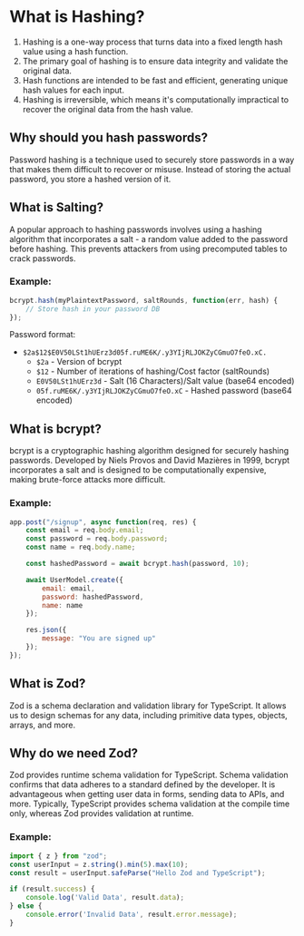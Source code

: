 # What is Hashing?

1. Hashing is a one-way process that turns data into a fixed length hash value using a hash function.
2. The primary goal of hashing is to ensure data integrity and validate the original data.
3. Hash functions are intended to be fast and efficient, generating unique hash values for each input.
4. Hashing is irreversible, which means it's computationally impractical to recover the original data from the hash value.

## Why should you hash passwords?

Password hashing is a technique used to securely store passwords in a way that makes them difficult to recover or misuse. Instead of storing the actual password, you store a hashed version of it.

## What is Salting?

A popular approach to hashing passwords involves using a hashing algorithm that incorporates a salt - a random value added to the password before hashing. This prevents attackers from using precomputed tables to crack passwords.

### Example:
```javascript
bcrypt.hash(myPlaintextPassword, saltRounds, function(err, hash) {
    // Store hash in your password DB
});
```

Password format:
- `$2a$12$E0V50LSt1hUErz3d05f.ruME6K/.y3YIjRLJOKZyCGmuO7feO.xC.`
  - `$2a` - Version of bcrypt
  - `$12` - Number of iterations of hashing/Cost factor (saltRounds)
  - `E0V50LSt1hUErz3d` - Salt (16 Characters)/Salt value (base64 encoded)
  - `05f.ruME6K/.y3YIjRLJOKZyCGmuO7feO.xC` - Hashed password (base64 encoded)

## What is bcrypt?

bcrypt is a cryptographic hashing algorithm designed for securely hashing passwords. Developed by Niels Provos and David Mazières in 1999, bcrypt incorporates a salt and is designed to be computationally expensive, making brute-force attacks more difficult.

### Example:
```javascript
app.post("/signup", async function(req, res) {
    const email = req.body.email;
    const password = req.body.password;
    const name = req.body.name;

    const hashedPassword = await bcrypt.hash(password, 10);

    await UserModel.create({
        email: email,
        password: hashedPassword,
        name: name
    });

    res.json({
        message: "You are signed up"
    });
});
```

## What is Zod?

Zod is a schema declaration and validation library for TypeScript. It allows us to design schemas for any data, including primitive data types, objects, arrays, and more.

## Why do we need Zod?

Zod provides runtime schema validation for TypeScript. Schema validation confirms that data adheres to a standard defined by the developer. It is advantageous when getting user data in forms, sending data to APIs, and more. Typically, TypeScript provides schema validation at the compile time only, whereas Zod provides validation at runtime.

### Example:
```typescript
import { z } from "zod";
const userInput = z.string().min(5).max(10);
const result = userInput.safeParse("Hello Zod and TypeScript");

if (result.success) {
    console.log('Valid Data', result.data);
} else {
    console.error('Invalid Data', result.error.message);
}
```